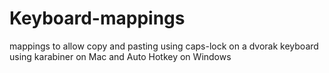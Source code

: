 # Keyboard-mappings

mappings to allow copy and pasting using caps-lock on a dvorak keyboard using karabiner on Mac and Auto Hotkey on Windows
